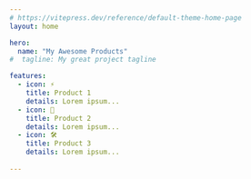 ```yaml
---
# https://vitepress.dev/reference/default-theme-home-page
layout: home

hero:
  name: "My Awesome Products"
#  tagline: My great project tagline

features:
  - icon: ⚡️
    title: Product 1
    details: Lorem ipsum...
  - icon: 🖖
    title: Product 2
    details: Lorem ipsum...
  - icon: 🛠️
    title: Product 3
    details: Lorem ipsum...
    
---
```


